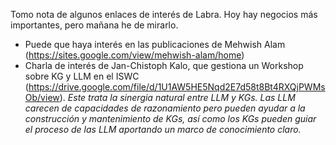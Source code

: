 Tomo nota de algunos enlaces de interés de Labra. Hoy hay negocios más importantes, pero mañana he de mirarlo.

* Puede que haya interés en las publicaciones de Mehwish Alam (https://sites.google.com/view/mehwish-alam/home)
* Charla de interés de Jan-Chistoph Kalo, que gestiona un Workshop sobre KG y LLM en el ISWC (https://drive.google.com/file/d/1U1AW5HE5Nqd2E7d58t8Bt4RXQjPWMsOb/view). _Este trata la sinergia natural entre LLM y KGs.
Las LLM carecen de capacidades de razonamiento pero pueden ayudar a la construcción y mantenimiento de KGs, así como los KGs pueden guiar el proceso de las LLM aportando un marco de conocimiento claro._
